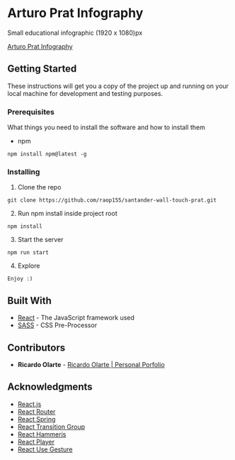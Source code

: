 # Arturo Prat Infography

Small educational infographic (1920 x 1080)px

[Arturo Prat Infography](https://5fcaa386c3b2d8129cfa990b--compassionate-torvalds-2aff15.netlify.app/#/)

## Getting Started

These instructions will get you a copy of the project up and running on your local machine for development and testing purposes.

### Prerequisites

What things you need to install the software and how to install them

- npm

```
npm install npm@latest -g
```

### Installing

1. Clone the repo

```
git clone https://github.com/raop155/santander-wall-touch-prat.git
```

2. Run npm install inside project root

```
npm install
```

3. Start the server

```
npm run start
```

4. Explore

```
Enjoy :)
```

## Built With

* [React](https://reactjs.org/) - The JavaScript framework used
* [SASS](https://sass-lang.com/) - CSS Pre-Processor

## Contributors

* **Ricardo Olarte** - [Ricardo Olarte | Personal Porfolio](https://raop155.com/)

## Acknowledgments

* [React.js](https://reactjs.org/)
* [React Router](https://reactrouter.com/)
* [React Spring](https://www.react-spring.io/docs/hooks/basics)
* [React Transition Group](https://reactcommunity.org/react-transition-group/)
* [React Hammerjs](https://github.com/JedWatson/react-hammerjs)
* [React Player](https://github.com/cookpete/react-player)
* [React Use Gesture](https://use-gesture.netlify.app/)
